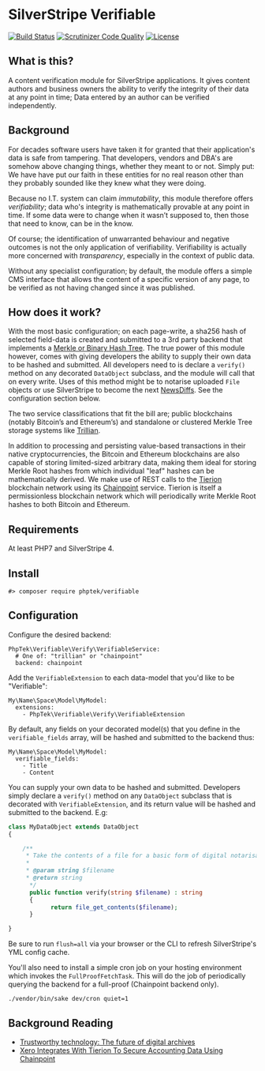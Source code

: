 # SilverStripe Verifiable

[![Build Status](https://api.travis-ci.org/phptek/silverstripe-verifiable.svg?branch=master)](https://travis-ci.org/phptek/silverstripe-verifiable)
[![Scrutinizer Code Quality](https://scrutinizer-ci.com/g/phptek/silverstripe-verifiable/badges/quality-score.png?b=master)](https://scrutinizer-ci.com/g/phptek/silverstripe-verifiable/?branch=master)
[![License](https://poser.pugx.org/phptek/verifiable/license.svg)](https://github.com/phptek/silverstripe-verifiable/blob/master/LICENSE.md)

## What is this?

A content verification module for SilverStripe applications. It gives content authors and business owners the ability to verify the integrity of their data at any point in time; Data entered by an author can be verified independently.

## Background

For decades software users have taken it for granted that their application's data is safe from tampering. That developers, vendors and DBA's are somehow above changing things, whether they meant to or not. Simply put: We have have put our faith in these entities for no real reason other than they probably sounded like they knew what they were doing.

Because no I.T. system can claim _immutability_, this module therefore offers _verifiability_; data who's integrity is mathematically provable at any point in time. If some data were to change when it wasn’t supposed to, then those that need to know, can be in the know. 

Of course; the identification of unwarranted behaviour and negative outcomes is not the only application of verifiability. Verifiability is actually more concerned with _transparency_,
especially in the context of public data.

Without any specialist configuration; by default, the module offers a simple CMS interface that allows the content of a specific version of any page, to be verified as not having changed since it was published.

## How does it work?

With the most basic configuration; on each page-write, a sha256 hash of selected field-data is created and submitted to a 3rd party backend that implements a [Merkle or Binary Hash Tree](https://en.wikipedia.org/wiki/Merkle_tree). The true power of this module however, comes with giving developers the ability to supply their own data to be hashed and submitted. All developers need to is declare a `verify()` method on any decorated `DataObject` subclass, and the module will call that on every write. Uses of this method might be to notarise uploaded `File` objects or use SilverStripe to become the next [NewsDiffs](https://newsdiffs.org/). See the configuration section below. 

The two service classifications that fit the bill are; public blockchains (notably Bitcoin’s and Ethereum’s) and standalone or clustered Merkle Tree storage systems like [Trillian](https://github.com/google/trillian/).

In addition to processing and persisting value-based transactions in their native cryptocurrencies, the Bitcoin and Ethereum blockchains are also capable of storing limited-sized arbitrary data, making them ideal for storing Merkle Root hashes from which individual "leaf" hashes can be mathematically derived. We make use of REST calls to the [Tierion](https://tierion.com/) blockchain network using its [Chainpoint](https://chainpoint.org) service. Tierion is itself a permissionless blockchain network which will periodically write Merkle Root hashes to both Bitcoin and Ethereum.

## Requirements

At least PHP7 and SilverStripe 4.

## Install

    #> composer require phptek/verifiable

## Configuration

Configure the desired backend:

```YML
PhpTek\Verifiable\Verify\VerifiableService:
  # One of: "trillian" or "chainpoint"
  backend: chainpoint
```

Add the `VerifiableExtension` to each data-model that you'd like to be "Verifiable":

```YML
My\Name\Space\Model\MyModel:
  extensions:
    - PhpTek\Verifiable\Verify\VerifiableExtension
```

By default, any fields on your decorated model(s) that you define in the `verifiable_fields` array, will be hashed and submitted to the backend thus:

```YML
My\Name\Space\Model\MyModel:
  verifiable_fields:
    - Title
    - Content
```

You can supply your own data to be hashed and submitted. Developers simply declare a `verify()` method on any `DataObject` subclass that is decorated with `VerifiableExtension`, and its return value will be hashed and submitted to the backend. E.g:

```PHP
class MyDataObject extends DataObject
{

    /**
     * Take the contents of a file for a basic form of digital notarisation.
     * 
     * @param string $filename 
     * @return string
      */ 
      public function verify(string $filename) : string
      {
            return file_get_contents($filename);
      }

}

```

Be sure to run `flush=all` via your browser or the CLI to refresh SilverStripe's YML config cache.

You'll also need to install a simple cron job on your hosting environment which invokes the `FullProofFetchTask`. This will do the job of periodically querying the backend for a full-proof (Chainpoint backend only).

    ./vendor/bin/sake dev/cron quiet=1

## Background Reading

* [Trustworthy technology: The future of digital archives](https://blog.nationalarchives.gov.uk/blog/trustworthy-technology-future-digital-archives/)
* [Xero Integrates With Tierion To Secure Accounting Data Using Chainpoint](https://blog.tierion.com/2018/04/19/xero-integrates-with-tierion-to-secure-accounting-data-using-chainpoint/)

